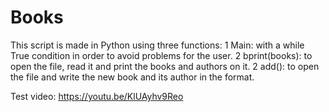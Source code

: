 # Books

This script is made in Python using three functions:
1 Main: with a while True condition in order to avoid problems for the user.
2 bprint(books): to open the file, read it and print the books and authors on it.
2 add(): to open the file and write the new book and its author in the format.

Test video: https://youtu.be/KlUAyhv9Reo
